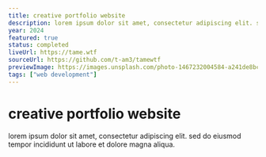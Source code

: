 ```yaml
---
title: creative portfolio website
description: lorem ipsum dolor sit amet, consectetur adipiscing elit. sed do eiusmod tempor incididunt ut labore et dolore magna aliqua.
year: 2024
featured: true
status: completed
liveUrl: https://tame.wtf
sourceUrl: https://github.com/t-am3/tamewtf
previewImage: https://images.unsplash.com/photo-1467232004584-a241de8bcf5d?w=800&h=600&fit=crop&crop=center
tags: ["web development"]
---
```


# creative portfolio website

lorem ipsum dolor sit amet, consectetur adipiscing elit. sed do eiusmod tempor incididunt ut labore et dolore magna aliqua.